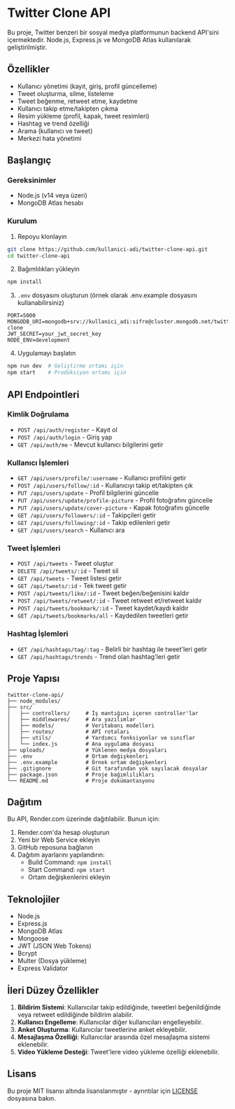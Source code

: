 # Twitter Clone API

Bu proje, Twitter benzeri bir sosyal medya platformunun backend API'sini içermektedir. Node.js, Express.js ve MongoDB Atlas kullanılarak geliştirilmiştir.

## Özellikler

- Kullanıcı yönetimi (kayıt, giriş, profil güncelleme)
- Tweet oluşturma, silme, listeleme
- Tweet beğenme, retweet etme, kaydetme
- Kullanıcı takip etme/takipten çıkma
- Resim yükleme (profil, kapak, tweet resimleri)
- Hashtag ve trend özelliği
- Arama (kullanıcı ve tweet)
- Merkezi hata yönetimi

## Başlangıç

### Gereksinimler

- Node.js (v14 veya üzeri)
- MongoDB Atlas hesabı

### Kurulum

1. Repoyu klonlayın
```bash
git clone https://github.com/kullanici-adi/twitter-clone-api.git
cd twitter-clone-api
```

2. Bağımlılıkları yükleyin
```bash
npm install
```

3. `.env` dosyasını oluşturun (örnek olarak .env.example dosyasını kullanabilirsiniz)
```
PORT=5000
MONGODB_URI=mongodb+srv://kullanici_adi:sifre@cluster.mongodb.net/twitter-clone
JWT_SECRET=your_jwt_secret_key
NODE_ENV=development
```

4. Uygulamayı başlatın
```bash
npm run dev  # Geliştirme ortamı için
npm start    # Prodüksiyon ortamı için
```

## API Endpointleri

### Kimlik Doğrulama

- `POST /api/auth/register` - Kayıt ol
- `POST /api/auth/login` - Giriş yap
- `GET /api/auth/me` - Mevcut kullanıcı bilgilerini getir

### Kullanıcı İşlemleri

- `GET /api/users/profile/:username` - Kullanıcı profilini getir
- `POST /api/users/follow/:id` - Kullanıcıyı takip et/takipten çık
- `PUT /api/users/update` - Profil bilgilerini güncelle
- `PUT /api/users/update/profile-picture` - Profil fotoğrafını güncelle
- `PUT /api/users/update/cover-picture` - Kapak fotoğrafını güncelle
- `GET /api/users/followers/:id` - Takipçileri getir
- `GET /api/users/following/:id` - Takip edilenleri getir
- `GET /api/users/search` - Kullanıcı ara

### Tweet İşlemleri

- `POST /api/tweets` - Tweet oluştur
- `DELETE /api/tweets/:id` - Tweet sil
- `GET /api/tweets` - Tweet listesi getir
- `GET /api/tweets/:id` - Tek tweet getir
- `POST /api/tweets/like/:id` - Tweet beğen/beğenisini kaldır
- `POST /api/tweets/retweet/:id` - Tweet retweet et/retweet kaldır
- `POST /api/tweets/bookmark/:id` - Tweet kaydet/kaydı kaldır
- `GET /api/tweets/bookmarks/all` - Kaydedilen tweetleri getir

### Hashtag İşlemleri

- `GET /api/hashtags/tag/:tag` - Belirli bir hashtag ile tweet'leri getir
- `GET /api/hashtags/trends` - Trend olan hashtag'leri getir

## Proje Yapısı

```
twitter-clone-api/
├── node_modules/
├── src/
│   ├── controllers/     # İş mantığını içeren controller'lar
│   ├── middlewares/     # Ara yazılımlar
│   ├── models/          # Veritabanı modelleri
│   ├── routes/          # API rotaları
│   ├── utils/           # Yardımcı fonksiyonlar ve sınıflar
│   └── index.js         # Ana uygulama dosyası
├── uploads/             # Yüklenen medya dosyaları
├── .env                 # Ortam değişkenleri
├── .env.example         # Örnek ortam değişkenleri
├── .gitignore           # Git tarafından yok sayılacak dosyalar
├── package.json         # Proje bağımlılıkları
└── README.md            # Proje dokümantasyonu
```

## Dağıtım

Bu API, Render.com üzerinde dağıtılabilir. Bunun için:

1. Render.com'da hesap oluşturun
2. Yeni bir Web Service ekleyin
3. GitHub reposuna bağlanın
4. Dağıtım ayarlarını yapılandırın:
   - Build Command: `npm install`
   - Start Command: `npm start`
   - Ortam değişkenlerini ekleyin

## Teknolojiler

- Node.js
- Express.js
- MongoDB Atlas
- Mongoose
- JWT (JSON Web Tokens)
- Bcrypt
- Multer (Dosya yükleme)
- Express Validator

## İleri Düzey Özellikler

1. **Bildirim Sistemi**: Kullanıcılar takip edildiğinde, tweetleri beğenildiğinde veya retweet edildiğinde bildirim alabilir.
2. **Kullanıcı Engelleme**: Kullanıcılar diğer kullanıcıları engelleyebilir.
3. **Anket Oluşturma**: Kullanıcılar tweetlerine anket ekleyebilir.
4. **Mesajlaşma Özelliği**: Kullanıcılar arasında özel mesajlaşma sistemi eklenebilir.
5. **Video Yükleme Desteği**: Tweet'lere video yükleme özelliği eklenebilir.

## Lisans

Bu proje MIT lisansı altında lisanslanmıştır - ayrıntılar için [LICENSE](LICENSE) dosyasına bakın. 